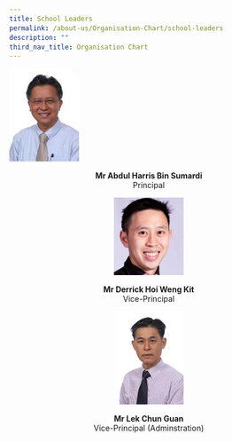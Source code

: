 ```yaml
---
title: School Leaders
permalink: /about-us/Organisation-Chart/school-leaders
description: ""
third_nav_title: Organisation Chart
---
```

<img src="/images/mr%20abdul%20harris%20bin%20sumardi.jpeg" 
     style="width:25%">
<center> <b>Mr Abdul Harris Bin Sumardi  <br> </b>
	Principal  <center>
	
	

<img src="/images/Derrick%20Hoi.jpeg" 
     style="width:25%">
<center> <b>Mr Derrick Hoi Weng Kit  <br> </b>
	Vice-Principal  <center>
	

	
<img src="/images/mr%20lek%20chun%20guan.jpeg" 
     style="width:25%">
<center> <b>Mr Lek Chun Guan  <br> </b>
	Vice-Principal (Adminstration)  <center>